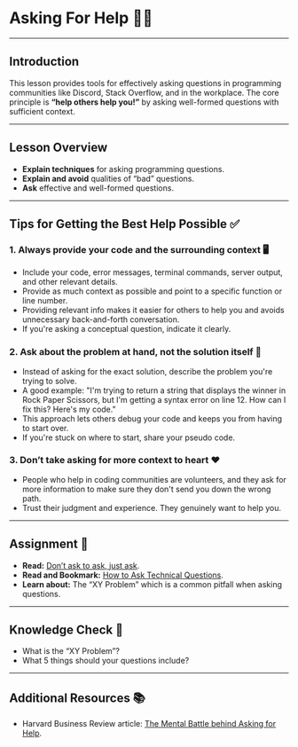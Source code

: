 # Asking For Help 🙋‍♀️

-----

## Introduction

This lesson provides tools for effectively asking questions in programming communities like Discord, Stack Overflow, and in the workplace. The core principle is **“help others help you\!”** by asking well-formed questions with sufficient context.

-----

## Lesson Overview

  * **Explain techniques** for asking programming questions.
  * **Explain and avoid** qualities of “bad” questions.
  * **Ask** effective and well-formed questions.

-----

## Tips for Getting the Best Help Possible ✅

### **1. Always provide your code and the surrounding context** 🖥️

  * Include your code, error messages, terminal commands, server output, and other relevant details.
  * Provide as much context as possible and point to a specific function or line number.
  * Providing relevant info makes it easier for others to help you and avoids unnecessary back-and-forth conversation.
  * If you're asking a conceptual question, indicate it clearly.

### **2. Ask about the problem at hand, not the solution itself** 🤔

  * Instead of asking for the exact solution, describe the problem you're trying to solve.
  * A good example: "I'm trying to return a string that displays the winner in Rock Paper Scissors, but I'm getting a syntax error on line 12. How can I fix this? Here's my code."
  * This approach lets others debug your code and keeps you from having to start over.
  * If you're stuck on where to start, share your pseudo code.

### **3. Don’t take asking for more context to heart** ❤️

  * People who help in coding communities are volunteers, and they ask for more information to make sure they don't send you down the wrong path.
  * Trust their judgment and experience. They genuinely want to help you.

-----

## Assignment 📝

  * **Read:** [Don’t ask to ask, just ask](https://dontasktoask.com/).
  * **Read and Bookmark:** [How to Ask Technical Questions](https://www.google.com/search?q=https://github.com/TheOdinProject/community/blob/main/docs/technical_questions.md).
  * **Learn about:** The “XY Problem” which is a common pitfall when asking questions.

-----

## Knowledge Check 🧠

  * What is the “XY Problem”?
  * What 5 things should your questions include?

-----

## Additional Resources 📚

  * Harvard Business Review article: [The Mental Battle behind Asking for Help](https://www.google.com/search?q=https://hbr.org/2018/06/the-mental-battle-behind-asking-for-help).